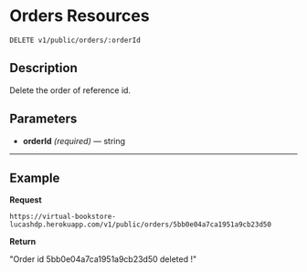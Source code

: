# Orders Resources

    DELETE v1/public/orders/:orderId

## Description
Delete the order of reference id.

## Parameters

- **orderId** _(required)_ — string

***

## Example
**Request**

    https://virtual-bookstore-lucashdp.herokuapp.com/v1/public/orders/5bb0e04a7ca1951a9cb23d50

**Return**

"Order id 5bb0e04a7ca1951a9cb23d50 deleted !"